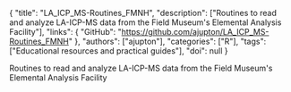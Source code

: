 {
  "title": "LA_ICP_MS-Routines_FMNH",
  "description": ["Routines to read and analyze LA-ICP-MS data from the Field Museum's Elemental Analysis Facility"],
  "links": {
    "GitHub": "https://github.com/ajupton/LA_ICP_MS-Routines_FMNH"
  },
  "authors": ["ajupton"],
  "categories": ["R"],
  "tags": ["Educational resources and practical guides"],
  "doi": null
}

<!-- Generated by csv2md.R – do not edit by hand -->

Routines to read and analyze LA-ICP-MS data from the Field Museum's Elemental Analysis Facility